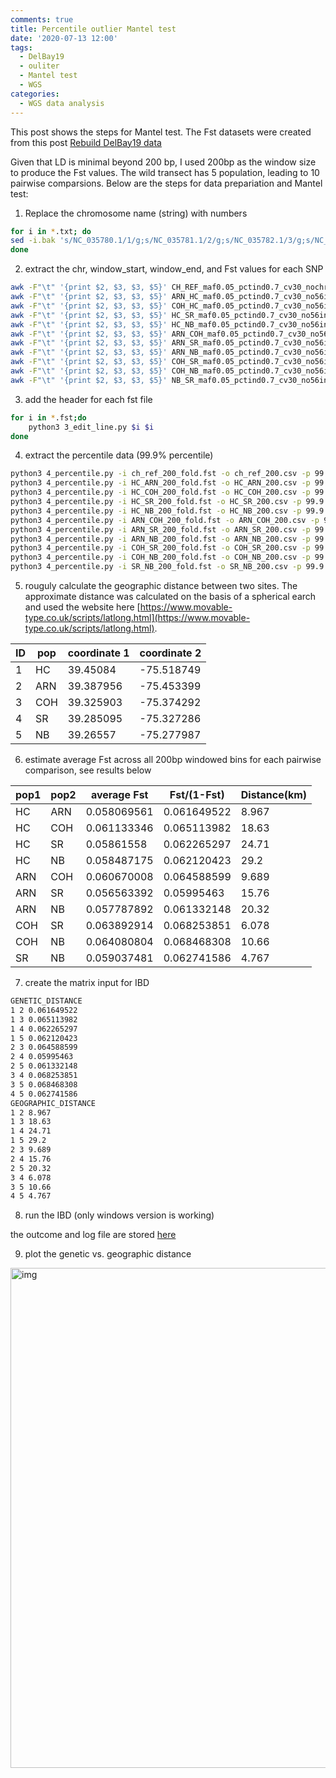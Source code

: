 ```yaml
---
comments: true
title: Percentile outlier Mantel test 
date: '2020-07-13 12:00'
tags:
  - DelBay19
  - ouliter
  - Mantel test
  - WGS
categories:
  - WGS data analysis
---
```


This post shows the steps for Mantel test. The Fst datasets were created from this post [Rebuild DelBay19 data](https://hzz0024.github.io/2020/07/08/DelBay_data_redo.html)

Given that LD is minimal beyond 200 bp, I used 200bp as the window size to produce the Fst values. The wild transect has 5 population, leading to 10 pairwise comparsions. Below are the steps for data prepariation and Mantel test:

1) Replace the chromosome name (string) with numbers

```sh
for i in *.txt; do
sed -i.bak 's/NC_035780.1/1/g;s/NC_035781.1/2/g;s/NC_035782.1/3/g;s/NC_035783.1/4/g;s/NC_035784.1/5/g;s/NC_035785.1/6/g;s/NC_035786.1/7/g;s/NC_035787.1/8/g;s/NC_035788.1/9/g;s/NC_035789.1/10/g;s/NC_007175.2/11/g' $i
done

```

2) extract the chr, window_start, window_end, and Fst values for each SNP

```sh
awk -F"\t" '{print $2, $3, $3, $5}' CH_REF_maf0.05_pctind0.7_cv30_nochr56invers_fold.200_win_200_fst.txt | awk '$2-=100' | awk '$3+=100' > ch_ref_200_fold.fst
awk -F"\t" '{print $2, $3, $3, $5}' ARN_HC_maf0.05_pctind0.7_cv30_no56invers_fold.200_win_200_fst.txt | awk '$2-=100' | awk '$3+=100' > HC_ARN_200_fold.fst
awk -F"\t" '{print $2, $3, $3, $5}' COH_HC_maf0.05_pctind0.7_cv30_no56invers_fold.200_win_200_fst.txt | awk '$2-=100' | awk '$3+=100' > HC_COH_200_fold.fst
awk -F"\t" '{print $2, $3, $3, $5}' HC_SR_maf0.05_pctind0.7_cv30_no56invers_fold.200_win_200_fst.txt  | awk '$2-=100' | awk '$3+=100' > HC_SR_200_fold.fst
awk -F"\t" '{print $2, $3, $3, $5}' HC_NB_maf0.05_pctind0.7_cv30_no56invers_fold.200_win_200_fst.txt  | awk '$2-=100' | awk '$3+=100' > HC_NB_200_fold.fst
awk -F"\t" '{print $2, $3, $3, $5}' ARN_COH_maf0.05_pctind0.7_cv30_no56invers_fold.200_win_200_fst.txt| awk '$2-=100' | awk '$3+=100' > ARN_COH_200_fold.fst
awk -F"\t" '{print $2, $3, $3, $5}' ARN_SR_maf0.05_pctind0.7_cv30_no56invers_fold.200_win_200_fst.txt | awk '$2-=100' | awk '$3+=100' > ARN_SR_200_fold.fst
awk -F"\t" '{print $2, $3, $3, $5}' ARN_NB_maf0.05_pctind0.7_cv30_no56invers_fold.200_win_200_fst.txt | awk '$2-=100' | awk '$3+=100' > ARN_NB_200_fold.fst
awk -F"\t" '{print $2, $3, $3, $5}' COH_SR_maf0.05_pctind0.7_cv30_no56invers_fold.200_win_200_fst.txt | awk '$2-=100' | awk '$3+=100' > COH_SR_200_fold.fst
awk -F"\t" '{print $2, $3, $3, $5}' COH_NB_maf0.05_pctind0.7_cv30_no56invers_fold.200_win_200_fst.txt | awk '$2-=100' | awk '$3+=100' > COH_NB_200_fold.fst
awk -F"\t" '{print $2, $3, $3, $5}' NB_SR_maf0.05_pctind0.7_cv30_no56invers_fold.200_win_200_fst.txt  | awk '$2-=100' | awk '$3+=100' > SR_NB_200_fold.fst

```

3) add the header for each fst file

```sh
for i in *.fst;do
    python3 3_edit_line.py $i $i
done 
```

4) extract the percentile data (99.9% percentile)

```sh
python3 4_percentile.py -i ch_ref_200_fold.fst -o ch_ref_200.csv -p 99.9 > ch_ref_200.log
python3 4_percentile.py -i HC_ARN_200_fold.fst -o HC_ARN_200.csv -p 99.9 > HC_ARN_200.log
python3 4_percentile.py -i HC_COH_200_fold.fst -o HC_COH_200.csv -p 99.9 > HC_COH_200.log
python3 4_percentile.py -i HC_SR_200_fold.fst -o HC_SR_200.csv -p 99.9 > HC_SR_200.log
python3 4_percentile.py -i HC_NB_200_fold.fst -o HC_NB_200.csv -p 99.9 > HC_NB_200.log
python3 4_percentile.py -i ARN_COH_200_fold.fst -o ARN_COH_200.csv -p 99.9 > ARN_COH_200.log
python3 4_percentile.py -i ARN_SR_200_fold.fst -o ARN_SR_200.csv -p 99.9 > ARN_SR_200.log
python3 4_percentile.py -i ARN_NB_200_fold.fst -o ARN_NB_200.csv -p 99.9 > ARN_NB_200.log
python3 4_percentile.py -i COH_SR_200_fold.fst -o COH_SR_200.csv -p 99.9 > COH_SR_200.log
python3 4_percentile.py -i COH_NB_200_fold.fst -o COH_NB_200.csv -p 99.9 > COH_NB_200.log
python3 4_percentile.py -i SR_NB_200_fold.fst -o SR_NB_200.csv -p 99.9 > SR_NB_200.log

```


5) rouguly calculate the geographic distance between two sites. The approximate distance was calculated on the basis of a spherical earch and used the website here [https://www.movable-type.co.uk/scripts/latlong.html](https://www.movable-type.co.uk/scripts/latlong.html).

|ID  |pop |coordinate 1|coordinate 2|
|----|----|-----------|-------------|
|1	 |HC  |39.45084	  |-75.518749   |
|2	 |ARN |	39.387956 |	-75.453399  |
|3	 |COH |	39.325903 |	-75.374292  |
|4	 |SR  |	39.285095 |	-75.327286  |
|5	 |NB  |	39.26557  |	-75.277987  |


6) estimate average Fst across all 200bp windowed bins for each pairwise comparison, see results below

|pop1|pop2|average Fst|Fst/(1-Fst)|Distance(km)|
|----|----|-----------|-----------|------------|
|HC	 |ARN |0.058069561|0.061649522| 8.967      |
|HC	 |COH |0.061133346|0.065113982|18.63       |
|HC	 |SR  |0.05861558 |0.062265297|24.71       | 
|HC	 |NB  |0.058487175|0.062120423|29.2        | 
|ARN |COH |0.060670008|0.064588599|9.689       | 
|ARN |SR  |0.056563392|0.05995463 |15.76       | 
|ARN |NB  |0.057787892|0.061332148|20.32       |  
|COH |SR  |0.063892914|0.068253851|6.078       | 
|COH |NB  |0.064080804|0.068468308|10.66       | 
|SR	 |NB  |0.059037481|0.062741586|4.767       | 


7) create the matrix input for IBD

```sh
GENETIC_DISTANCE
1 2 0.061649522
1 3 0.065113982
1 4 0.062265297
1 5 0.062120423
2 3 0.064588599
2 4 0.05995463
2 5 0.061332148
3 4 0.068253851
3 5 0.068468308
4 5 0.062741586
GEOGRAPHIC_DISTANCE
1 2 8.967
1 3 18.63
1 4 24.71
1 5 29.2
2 3 9.689
2 4 15.76
2 5 20.32
3 4 6.078
3 5 10.66
4 5 4.767
```

8) run the IBD (only windows version is working)

the outcome and log file are stored [here](https://docs.google.com/spreadsheets/d/1xcbEXtuEYNLG2BUW8Ivh0o79iArKyGI7mixq_wzaAlc/edit?usp=sharing)

9) plot the genetic vs. geographic distance

<img src="https://hzz0024.github.io/images/Mantel/mantel1.jpeg" alt="img" width="800"/>

